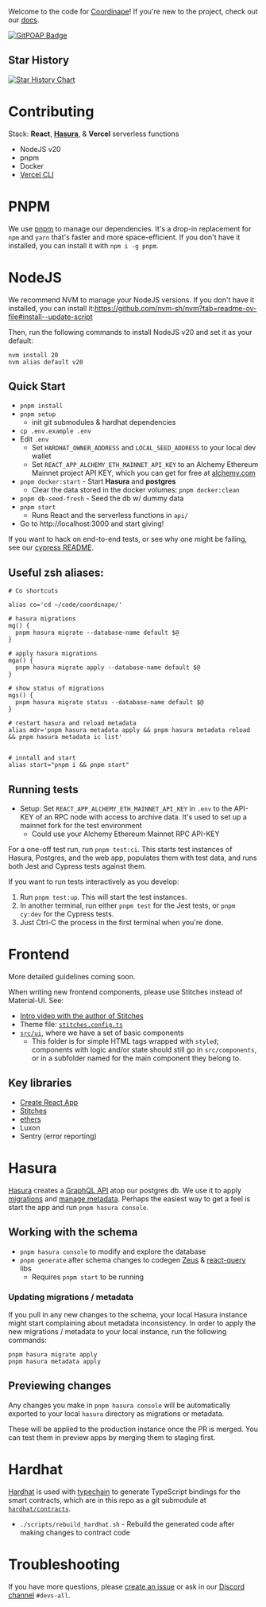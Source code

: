 Welcome to the code for [Coordinape](coordinape.com)! If you're new to the project, check out our [docs](https://docs.coordinape.com/).


[![GitPOAP Badge](https://public-api.gitpoap.io/v1/repo/coordinape/coordinape/badge)](https://www.gitpoap.io/gh/coordinape/coordinape)

## Star History

[![Star History Chart](https://api.star-history.com/svg?repos=coordinape/coordinape&type=Timeline)](https://star-history.com/#coordinape/coordinape&Timeline)

# Contributing

Stack: **React**, [**Hasura**](#hasura), & **Vercel** serverless functions

- NodeJS v20
- pnpm
- Docker
- [Vercel CLI](https://vercel.com/cli)

# PNPM

We use [pnpm](https://pnpm.io/) to manage our dependencies. It's a drop-in replacement for `npm` and `yarn` that's faster and more space-efficient. If you don't have it installed, you can install it with `npm i -g pnpm`.

# NodeJS

We recommend NVM to manage your NodeJS versions. If you don't have it installed, you can install it:https://github.com/nvm-sh/nvm?tab=readme-ov-file#install--update-script

Then, run the following commands to install NodeJS v20 and set it as your default:

```shell
nvm install 20
nvm alias default v20
```

## Quick Start

- `pnpm install`
- `pnpm setup`
  - init git submodules & hardhat dependencies
- `cp .env.example .env`
- Edit `.env`
  - Set `HARDHAT_OWNER_ADDRESS` and `LOCAL_SEED_ADDRESS` to your local dev wallet
  - Set `REACT_APP_ALCHEMY_ETH_MAINNET_API_KEY` to an Alchemy Ethereum Mainnet project API KEY, which you can get for free at [alchemy.com](https://www.alchemy.com/)
- `pnpm docker:start` - Start **Hasura** and **postgres**
  - Clear the data stored in the docker volumes: `pnpm docker:clean`
- `pnpm db-seed-fresh` - Seed the db w/ dummy data
- `pnpm start`
  - Runs React and the serverless functions in `api/`
- Go to http://localhost:3000 and start giving!

If you want to hack on end-to-end tests, or see why one might be failing,
see our [cypress README](./cypress/README.md).

## Useful zsh aliases:

```
# Co shortcuts

alias co='cd ~/code/coordinape/'

# hasura migrations
mg() {
  pnpm hasura migrate --database-name default $@
}

# apply hasura migrations
mga() {
  pnpm hasura migrate apply --database-name default $@
}

# show status of migrations
mgs() {
  pnpm hasura migrate status --database-name default $@
}

# restart hasura and reload metadata
alias mdr='pnpm hasura metadata apply && pnpm hasura metadata reload && pnpm hasura metadata ic list'


# inntall and start
alias start="pnpm i && pnpm start"
```

## Running tests

- Setup: Set `REACT_APP_ALCHEMY_ETH_MAINNET_API_KEY` in `.env` to the API-KEY of an RPC node with access to archive data. It's used to set up a mainnet fork for the test environment
  - Could use your Alchemy Ethereum Mainnet RPC API-KEY

For a one-off test run, run `pnpm test:ci`. This starts test instances of Hasura, Postgres, and the web app, populates them with test data, and runs both Jest and Cypress tests against them.

If you want to run tests interactively as you develop:

1. Run `pnpm test:up`. This will start the test instances.
2. In another terminal, run either `pnpm test` for the Jest tests, or `pnpm cy:dev` for the Cypress tests.
3. Just Ctrl-C the process in the first terminal when you're done.

# Frontend

More detailed guidelines coming soon.

When writing new frontend components, please use Stitches instead of Material-UI. See:

- [Intro video with the author of Stitches](https://www.youtube.com/watch?v=Gw28VgyKGkw)
- Theme file: [`stitches.config.ts`](https://github.com/coordinape/coordinape/blob/main/src/stitches.config.ts)
- [`src/ui`](https://github.com/coordinape/coordinape/tree/main/src/ui), where we have a set of basic components
  - This folder is for simple HTML tags wrapped with `styled`; components with logic and/or state should still go in `src/components`, or in a subfolder named for the main component they belong to.

## Key libraries

- [Create React App](https://github.com/facebook/create-react-app)
- [Stitches](https://stitches.dev/)
- [ethers](https://docs.ethers.io/)
- Luxon
- Sentry (error reporting)

# Hasura

[Hasura](https://hasura.io/) creates a
[GraphQL API](https://hasura.io/learn/graphql/hasura/data-modeling/2-try-user-queries/)
atop our postgres db. We use it to apply
[migrations](https://hasura.io/learn/graphql/hasura-advanced/migrations-metadata/2-migration-files/)
and
[manage metadata](https://hasura.io/learn/graphql/hasura-advanced/migrations-metadata/3-metadata/).
Perhaps the easiest way to get a feel is start the app and run `pnpm hasura console`.

## Working with the schema

- `pnpm hasura console` to modify and explore the database
- `pnpm generate` after schema changes to codegen [Zeus](https://github.com/graphql-editor/graphql-zeus) & [react-query](https://react-query.tanstack.com/) libs
  - Requires `pnpm start` to be running

### Updating migrations / metadata

If you pull in any new changes to the schema, your local Hasura instance might start complaining about metadata inconsistency.
In order to apply the new migrations / metadata to your local instance, run the following commands:

```shell
pnpm hasura migrate apply
pnpm hasura metadata apply
```

## Previewing changes

Any changes you make in `pnpm hasura console` will be automatically exported to your local `hasura` directory as migrations or metadata.

These will be applied to the production instance once the PR is merged. You can test them in preview apps by merging them to staging first.

# Hardhat

[Hardhat](https://hardhat.org/) is used with [typechain](https://github.com/dethcrypto/TypeChain) to generate TypeScript bindings for the smart contracts, which are in this repo as a git submodule at [`hardhat/contracts`](https://github.com/coordinape/coordinape/tree/main/hardhat/contracts).

- `./scripts/rebuild_hardhat.sh` - Rebuild the generated code after making changes to contract code

# Troubleshooting

If you have more questions, please [create an issue](https://github.com/coordinape/coordinape/issues/new/choose) or ask in our [Discord channel](https://discord.com/invite/gBPMAmQ48p) `#devs-all`.

